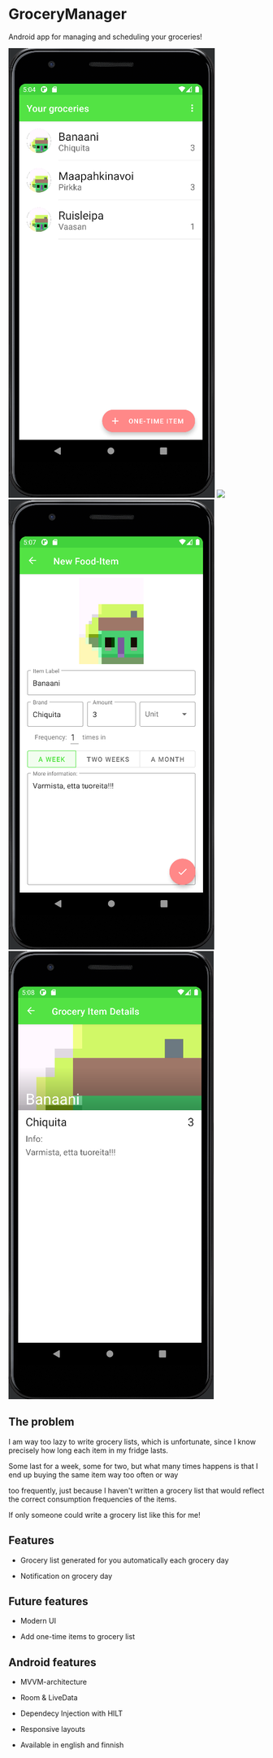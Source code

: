 # GroceryManager

Android app for managing and scheduling your groceries!

![Main View](https://github.com/ArttuOll/GroceryManagerKotlin/blob/master/screenshots/main_view.png)
![](https://github.com/ArttuOll/GroceryManagerKotlin/blob/master/screenshots/confgs_view.png)
![New Item](https://github.com/ArttuOll/GroceryManagerKotlin/blob/master/screenshots/edit_view.png)
![Item View](https://github.com/ArttuOll/GroceryManagerKotlin/blob/master/screenshots/item_view.png)




## The problem

I am way too lazy to write grocery lists, which is unfortunate, since I know precisely how long each item in my fridge lasts. 

Some last for a week, some for two, but what many times happens is that I end up buying the same item way too often or way 

too frequently, just because I haven't written a grocery list that would reflect the correct consumption frequencies of the items. 

If only someone could write a grocery list like this for me!


## Features

* Grocery list generated for you automatically each grocery day

* Notification on grocery day

## Future features

* Modern UI

* Add one-time items to  grocery list


## Android features

* MVVM-architecture

* Room & LiveData

* Dependecy Injection with HILT

* Responsive layouts

* Available in english and finnish



